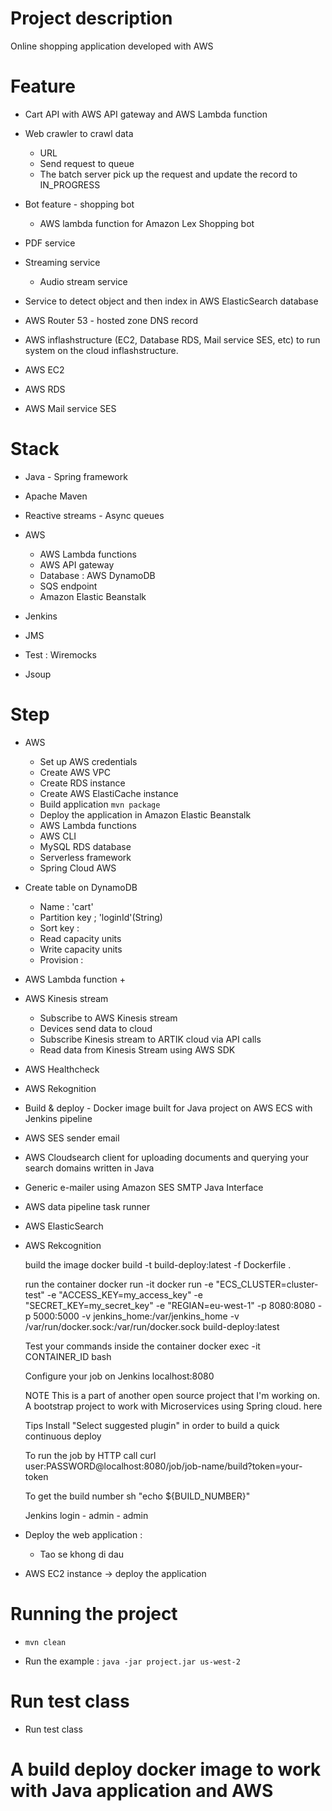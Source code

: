 # Project description
 
Online shopping application developed with AWS 

 

# Feature 


+ Cart API with AWS API gateway and AWS Lambda function 

+ Web crawler to crawl data
    + URL 
    + Send request to queue 
    + The batch server pick up the request and update the record to IN_PROGRESS 
    
+ Bot feature - shopping bot 
    + AWS lambda function for Amazon Lex Shopping bot  

+ PDF service 

+ Streaming service 
    + Audio stream service
    
    
+ Service to detect object and then index in AWS ElasticSearch database 

+ AWS Router 53 - hosted zone DNS record 

+ AWS inflashstructure (EC2, Database RDS, Mail service SES, etc) to run system on the cloud inflashstructure.
+ AWS EC2 
+ AWS RDS 
+ AWS Mail service SES 
 


  


  









  



# Stack

 
+ Java - Spring framework

+ Apache Maven 

+ Reactive streams - Async queues 

+ AWS 
    + AWS Lambda functions  
    + AWS API gateway
    + Database : AWS DynamoDB
    + SQS endpoint 
    + Amazon Elastic Beanstalk
       
   
+ Jenkins 

+ JMS  

+ Test : Wiremocks 

+ Jsoup




# Step  
+ AWS
    + Set up AWS credentials 
    + Create AWS VPC 
    + Create RDS instance 
    + Create AWS ElastiCache instance 
    + Build application `mvn package`
    + Deploy the application in Amazon Elastic Beanstalk 
    + AWS Lambda functions 
    + AWS CLI 
    + MySQL RDS database 
    + Serverless framework 
    + Spring Cloud AWS 
    
    
   


+ Create table on DynamoDB
    + Name : 'cart'
    + Partition key ; 'loginId'(String)
    + Sort key : 
    + Read capacity units 
    + Write capacity units 
    + Provision :  
    
    
+ AWS Lambda function
    +  
    
    
+ AWS Kinesis stream 
    + Subscribe to AWS Kinesis stream
    + Devices send data to cloud  
    + Subscribe Kinesis stream to ARTIK cloud via API calls 
    + Read data from Kinesis Stream using AWS SDK  


+ AWS Healthcheck 
+ AWS Rekognition


+ Build & deploy - Docker image built for Java project on AWS ECS with Jenkins pipeline  


+ AWS SES sender email 

+ AWS Cloudsearch client for uploading documents and querying your search domains written in Java


 
+ Generic e-mailer using Amazon SES SMTP Java Interface

+ AWS data pipeline task runner



+ AWS ElasticSearch 
+ AWS Rekcognition




  build the image docker build -t build-deploy:latest -f Dockerfile .
  
  run the container docker run -it docker run -e "ECS_CLUSTER=cluster-test" -e "ACCESS_KEY=my_access_key" -e "SECRET_KEY=my_secret_key" -e "REGIAN=eu-west-1" -p 8080:8080 -p 5000:5000 -v jenkins_home:/var/jenkins_home -v /var/run/docker.sock:/var/run/docker.sock build-deploy:latest
  
  Test your commands inside the container docker exec -it CONTAINER_ID bash
  
  Configure your job on Jenkins localhost:8080
  
  NOTE
  This is a part of another open source project that I'm working on. A bootstrap project to work with Microservices using Spring cloud. here
  
  
 
  Tips
  Install "Select suggested plugin" in order to build a quick continuous deploy
  
  To run the job by HTTP call curl user:PASSWORD@localhost:8080/job/job-name/build?token=your-token
  
  To get the build number sh "echo ${BUILD_NUMBER}"
  
  Jenkins login - admin - admin
  
  
+ Deploy the web application : 

    + Tao se khong di dau 
    
    
    
+ AWS EC2 instance -> deploy the application 







 

    
    
# Running the project
 
+ `mvn clean `

+ Run the example : `java -jar project.jar us-west-2`




# Run test class 

+ Run test class 





# A build deploy docker image to work with Java application and AWS



